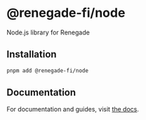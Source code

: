 # @renegade-fi/node

Node.js library for Renegade

## Installation

```bash
pnpm add @renegade-fi/node
```

## Documentation

For documentation and guides, visit [the docs](https://docs.renegade.fi/technical-reference/typescript-sdk).
